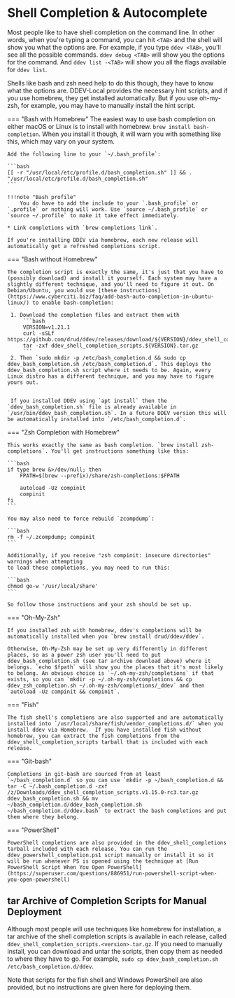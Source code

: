 # Shell Completion & Autocomplete

Most people like to have shell completion on the command line. In other words, when you're typing a command, you can hit `<TAB>` and the shell will show you what the options are. For example, if you type `ddev <TAB>`, you'll see all the possible commands. `ddev debug <TAB>` will show you the options for the command. And `ddev list -<TAB>` will show you all the flags available for `ddev list`.

Shells like bash and zsh need help to do this though, they have to know what the options are. DDEV-Local provides the necessary hint scripts, and if you use homebrew, they get installed automatically. But if you use oh-my-zsh, for example, you may have to manually install the hint script.

=== "Bash with Homebrew"
    The easiest way to use bash completion on either macOS or Linux is to install with homebrew. `brew install bash-completion`. When you install it though, it will warn you with something like this, which may vary on your system.

    Add the following line to your `~/.bash_profile`:

    ```bash
    [[ -r "/usr/local/etc/profile.d/bash_completion.sh" ]] && . "/usr/local/etc/profile.d/bash_completion.sh"
    ```

    !!!note "Bash profile"
        You do have to add the include to your `.bash_profile` or `.profile` or nothing will work. Use `source ~/.bash_profile` or `source ~/.profile` to make it take effect immediately.

    * Link completions with `brew completions link`.

    If you're installing DDEV via homebrew, each new release will automatically get a refreshed completions script.

=== "Bash without Homebrew"

    The completion script is exactly the same, it's just that you have to (possibly download) and install it yourself. Each system may have a slightly different technique, and you'll need to figure it out. On Debian/Ubuntu, you would use [these instructions](https://www.cyberciti.biz/faq/add-bash-auto-completion-in-ubuntu-linux/) to enable bash-completion:
      
     1. Download the completion files and extract them with 
         ```bash
         VERSION=v1.21.1
         curl -sSLf https://github.com/drud/ddev/releases/download/${VERSION}/ddev_shell_completion_scripts.${VERSION}.tar.gz
         tar -zxf ddev_shell_completion_scripts.${VERSION}.tar.gz
         ```
     2. Then `sudo mkdir -p /etc/bash_completion.d && sudo cp ddev_bash_completion.sh /etc/bash_completion.d`. This deploys the ddev_bash_completion.sh script where it needs to be. Again, every Linux distro has a different technique, and you may have to figure yours out.


     If you installed DDEV using `apt install` then the `ddev_bash_completion.sh` file is already available in `/usr/bin/ddev_bash_completion.sh`. In a future DDEV version this will be automatically installed into `/etc/bash_completion.d`.

=== "Zsh Completion with Homebrew"

    This works exactly the same as bash completion. `brew install zsh-completions`. You'll get instructions something like this:

    ```bash
    if type brew &>/dev/null; then
        FPATH=$(brew --prefix)/share/zsh-completions:$FPATH
    
        autoload -Uz compinit
        compinit
    fi
    ```
    
    You may also need to force rebuild `zcompdump`:

    ```bash
    rm -f ~/.zcompdump; compinit
    ```
    
    Additionally, if you receive "zsh compinit: insecure directories" warnings when attempting
    to load these completions, you may need to run this:

    ```bash
    chmod go-w '/usr/local/share'
    ```
    
    So follow those instructions and your zsh should be set up.

=== "Oh-My-Zsh"

    If you installed zsh with homebrew, ddev's completions will be automatically installed when you `brew install drud/ddev/ddev`.
    
    Otherwise, Oh-My-Zsh may be set up very differently in different places, so as a power zsh user you'll need to put ddev_bash_completion.sh (see tar archive download above) where it belongs. `echo $fpath` will show you the places that it's most likely to belong. An obvious choice is `~/.oh-my-zsh/completions` if that exists, so you can `mkdir -p ~/.oh-my-zsh/completions && cp ddev_zsh_completion.sh ~/.oh-my-zsh/completions/_ddev` and then `autoload -Uz compinit && compinit`.

=== "Fish"

    The fish shell's completions are also supported and are automatically installed into `/usr/local/share/fish/vendor_completions.d/` when you install ddev via Homebrew.  If you have installed fish without homebrew, you can extract the fish completions from the ddev_shell_completion_scripts tarball that is included with each release.

=== "Git-bash"

    Completions in git-bash are sourced from at least `~/bash_completion.d` so you can use `mkdir -p ~/bash_completion.d && tar -C ~/.bash_completion.d -zxf /z/Downloads/ddev_shell_completion_scripts.v1.15.0-rc3.tar.gz ddev_bash_completion.sh && mv ~/bash_completion.d/ddev_bash_completion.sh ~/bash_completion.d/ddev.bash` to extract the bash completions and put them where they belong.

=== "PowerShell"

    PowerShell completions are also provided in the ddev_shell_completions tarball included with each release. You can run the ddev_powershell_completion.ps1 script manually or install it so it will be run whenever PS is opened using the technique at [Run PowerShell Script When You Open PowerShell](https://superuser.com/questions/886951/run-powershell-script-when-you-open-powershell)

## tar Archive of Completion Scripts for Manual Deployment

Although most people will use techniques like homebrew for installation, a tar archive of the shell completion scripts is available in each release, called `ddev_shell_completion_scripts.<version>.tar.gz`. If you need to manually install, you can download and untar the scripts, then copy them as needed to where they have to go. For example, `sudo cp ddev_bash_completion.sh /etc/bash_completion.d/ddev`.

Note that scripts for the fish shell and Windows PowerShell are also provided, but no instructions are given here for deploying them.
